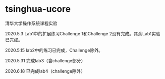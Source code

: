 # tsinghua-ucore
清华大学操作系统课程实验



2020.5.3	Lab1中的扩展练习Challenge 1和Challenge 2没有完成。其余Lab1实验已完成。

2020.5.15	lab2中的练习已完成，Challenge除外。

2020.5.31	完成lab3（含challenge部分）

2020.6.18	已完成lab4（challenge除外）